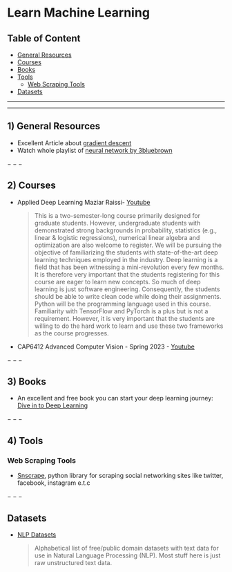 # Learn Machine Learning

## Table of Content
- [General Resources](#general)
- [Courses](#courses)
- [Books](#books)
- [Tools](#tools)
  - [Web Scraping Tools](#webscraping)
- [Datasets](#datasets)


-----------------------------------------------------
-----------------------------------------------------
<a id="general"></a>
## 1) General Resources

  - Excellent Article about [gradient descent](https://towardsdatascience.com/gradient-descent-algorithm-a-deep-dive-cf04e8115f21)
  - Watch whole playlist of [neural network by 3bluebrown](https://www.youtube.com/watch?v=IHZwWFHWa-w&list=PLZHQObOWTQDNU6R1_67000Dx_ZCJB-3pi&index=2&ab_channel=3Blue1Brown)

$---$

<a id="courses"></a>
## 2) Courses

  - Applied Deep Learning Maziar Raissi- [Youtube](https://www.youtube.com/playlist?list=PLoEMreTa9CNmuxQeIKWaz7AVFd_ZeAcy4)


    > This is a two-semester-long course primarily designed for graduate students. However, undergraduate students with demonstrated strong backgrounds in probability, statistics (e.g., linear & logistic regressions), numerical linear algebra and optimization are also welcome to register. We will be pursuing the objective of familiarizing the students with state-of-the-art deep learning techniques employed in the industry. Deep learning is a field that has been witnessing a mini-revolution every few months. It is therefore very important that the students registering for this course are eager to learn new concepts. So much of deep learning is just software engineering. Consequently, the students should be able to write clean code while doing their assignments. Python will be the programming language used in this course. Familiarity with TensorFlow and PyTorch is a plus but is not a requirement. However, it is very important that the students are willing to do the hard work to learn and use these two frameworks as the course progresses.
    
  - CAP6412 Advanced Computer Vision - Spring 2023 - [Youtube](https://www.youtube.com/playlist?list=PLd3hlSJsX_In7qup928HaHmilugBGctuF)
  


$---$

<a id="books"></a>
## 3) Books

  - An excellent and free book you can start your deep learning journey: [Dive in to Deep Learning](http://d2l.ai/index.html)


$---$

<a id="tools"></a>
## 4) Tools

<a id="webscraping"></a>
### Web Scraping Tools

  - [Snscrape](https://github.com/JustAnotherArchivist/snscrape), python library for scraping social networking sites like twitter, facebook, instagram e.t.c
  
 
$---$

<a id="datasets"></a>
## Datasets

  - [NLP Datasets](https://github.com/niderhoff/nlp-datasets)
    > Alphabetical list of free/public domain datasets with text data for use in Natural Language Processing (NLP). Most stuff here is just raw unstructured text data.
